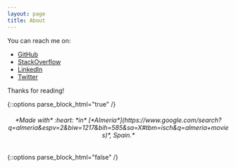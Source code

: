```yaml
---
layout: page
title: About
---
```


You can reach me on:

- [GitHub](https://github.com/klashxx)
- [StackOverflow](http://stackoverflow.com/users/1200821/klashxx?tab=profile)
- [LinkedIn](https://linkedin.com/in/juandiegogodoy)
- [Twitter](http://twitter.com/klashxx)

Thanks for reading!

{::options parse_block_html="true" /}
<center><h6 align="center">
*Made with* :heart: *in* [*Almería*](https://www.google.com/search?q=almeria&espv=2&biw=1217&bih=585&sa=X#tbm=isch&q=almeria+movies)*, Spain.*
</h6></center>
{::options parse_block_html="false" /}
